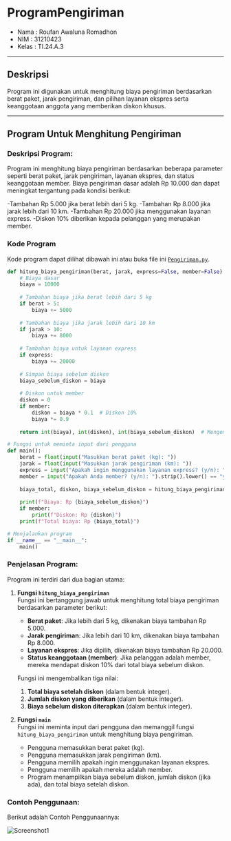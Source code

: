 # ProgramPengiriman

- Nama : Roufan Awaluna Romadhon
- NIM : 31210423
- Kelas : TI.24.A.3

---

## Deskripsi
Program ini digunakan untuk menghitung biaya pengiriman berdasarkan berat paket, jarak pengiriman, dan pilihan layanan ekspres serta keanggotaan anggota yang memberikan diskon khusus.

---

## Program Untuk Menghitung Pengiriman

### Deskripsi Program:
Program ini menghitung biaya pengiriman berdasarkan beberapa parameter seperti berat paket, jarak pengiriman, layanan ekspres, dan status keanggotaan member. Biaya pengiriman dasar adalah Rp 10.000 dan dapat meningkat tergantung pada kondisi berikut:

-Tambahan Rp 5.000 jika berat lebih dari 5 kg.
-Tambahan Rp 8.000 jika jarak lebih dari 10 km.
-Tambahan Rp 20.000 jika menggunakan layanan express.
-Diskon 10% diberikan kepada pelanggan yang merupakan member.

### Kode Program
Kode program dapat dilihat dibawah ini atau buka file ini [`Pengiriman.py`](Pengiriman.py).
```python
def hitung_biaya_pengiriman(berat, jarak, express=False, member=False):
    # Biaya dasar
    biaya = 10000
    
    # Tambahan biaya jika berat lebih dari 5 kg
    if berat > 5:
        biaya += 5000
    
    # Tambahan biaya jika jarak lebih dari 10 km
    if jarak > 10:
        biaya += 8000
    
    # Tambahan biaya untuk layanan express
    if express:
        biaya += 20000
    
    # Simpan biaya sebelum diskon
    biaya_sebelum_diskon = biaya
    
    # Diskon untuk member
    diskon = 0
    if member:
        diskon = biaya * 0.1  # Diskon 10%
        biaya *= 0.9
    
    return int(biaya), int(diskon), int(biaya_sebelum_diskon)  # Mengembalikan nilai dalam bentuk integer

# Fungsi untuk meminta input dari pengguna
def main():
    berat = float(input("Masukkan berat paket (kg): "))
    jarak = float(input("Masukkan jarak pengiriman (km): "))
    express = input("Apakah ingin menggunakan layanan express? (y/n): ").strip().lower() == "y"
    member = input("Apakah Anda member? (y/n): ").strip().lower() == "y"
    
    biaya_total, diskon, biaya_sebelum_diskon = hitung_biaya_pengiriman(berat, jarak, express, member)
    
    print(f"Biaya: Rp {biaya_sebelum_diskon}")
    if member:
        print(f"Diskon: Rp {diskon}")
    print(f"Total biaya: Rp {biaya_total}")

# Menjalankan program
if __name__ == "__main__":
    main()
```

### Penjelasan Program:
Program ini terdiri dari dua bagian utama:

1. **Fungsi `hitung_biaya_pengiriman`**  
   Fungsi ini bertanggung jawab untuk menghitung total biaya pengiriman berdasarkan parameter berikut:
   - **Berat paket**: Jika lebih dari 5 kg, dikenakan biaya tambahan Rp 5.000.
   - **Jarak pengiriman**: Jika lebih dari 10 km, dikenakan biaya tambahan Rp 8.000.
   - **Layanan ekspres**: Jika dipilih, dikenakan biaya tambahan Rp 20.000.
   - **Status keanggotaan (member)**: Jika pelanggan adalah member, mereka mendapat diskon 10% dari total biaya sebelum diskon.
   
   Fungsi ini mengembalikan tiga nilai:
   1. **Total biaya setelah diskon** (dalam bentuk integer).
   2. **Jumlah diskon yang diberikan** (dalam bentuk integer).
   3. **Biaya sebelum diskon diterapkan** (dalam bentuk integer).

2. **Fungsi `main`**  
   Fungsi ini meminta input dari pengguna dan memanggil fungsi `hitung_biaya_pengiriman` untuk menghitung biaya pengiriman.
   - Pengguna memasukkan berat paket (kg).
   - Pengguna memasukkan jarak pengiriman (km).
   - Pengguna memilih apakah ingin menggunakan layanan ekspres.
   - Pengguna memilih apakah mereka adalah member.
   - Program menampilkan biaya sebelum diskon, jumlah diskon (jika ada), dan total biaya setelah diskon.

### Contoh Penggunaan:
Berikut adalah Contoh Penggunaannya:

![Screenshot1](image/screenshot1.png)

